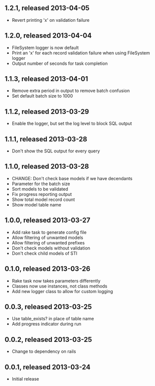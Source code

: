 ## 1.2.1, released 2013-04-05
* Revert printing 'x' on validation failure

## 1.2.0, released 2013-04-04
* FileSystem logger is now default
* Print an 'x' for each record validation failure when using FileSystem logger
* Output number of seconds for task completion

## 1.1.3, released 2013-04-01
* Remove extra period in output to remove batch confusion
* Set default batch size to 1000

## 1.1.2, released 2013-03-29
* Enable the logger, but set the log level to block SQL output

## 1.1.1, released 2013-03-28
* Don't show the SQL output for every query

## 1.1.0, released 2013-03-28
* CHANGE: Don't check base models if we have decendants
* Parameter for the batch size
* Sort models to be validated
* Fix progress reporting output
* Show total model record count
* Show model table name

## 1.0.0, released 2013-03-27
* Add rake task to generate config file
* Allow filtering of unwanted models
* Allow filtering of unwanted prefixes
* Don't check models without validation
* Don't check child models of STI

## 0.1.0, released 2013-03-26
* Rake task now takes parameters differently
* Classes now use instances, not class methods
* Add new logger class to allow for custom logging

## 0.0.3, released 2013-03-25
* Use table_exists? in place of table name
* Add progress indicator during run

## 0.0.2, released 2013-03-25
* Change to dependency on rails

## 0.0.1, released 2013-03-24
* Initial release
